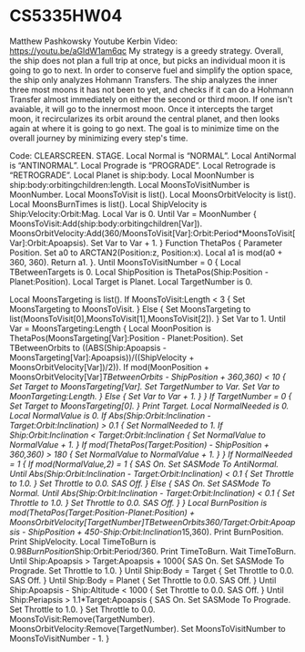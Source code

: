 # CS5335HW04
Matthew Pashkowsky
Youtube Kerbin Video: https://youtu.be/aGldW1am6qc
My strategy is a greedy strategy. Overall, the ship does not plan a full trip at once, but picks an individual moon it is going to go to next. In order to conserve fuel and simplify the option space, the ship only analyzes Hohmann Transfers. The ship analyzes the inner three most moons it has not been to yet, and checks if it can do a Hohmann Transfer almost immediately on either the second or third moon. If one isn't avaiable, it will go to the innermost moon. Once it intercepts the target moon, it recircularizes its orbit around the central planet, and then looks again at where it is going to go next. The goal is to minimize time on the overall journey by minimizing every step's time.

Code: 
CLEARSCREEN.
STAGE.
Local Normal is “NORMAL”.
Local AntiNormal is “ANTINORMAL”.
Local Prograde is “PROGRADE”.
Local Retrograde is “RETROGRADE”.
Local Planet is ship:body.
Local MoonNumber is ship:body:orbitingchildren:length.
Local MoonsToVisitNumber is MoonNumber.
Local MoonsToVisit is list().
Local MoonsOrbitVelocity is list().
Local MoonsBurnTimes is list().
Local ShipVelocity is Ship:Velocity:Orbit:Mag.
Local Var is 0.
Until Var = MoonNumber {
	MoonsToVisit:Add(ship:body:orbitingchildren[Var]).
	MoonsOrbitVelocity:Add(360/MoonsToVisit[Var]:Orbit:Period*MoonsToVisit[Var]:Orbit:Apoapsis). 
	Set Var to Var + 1.
}
Function ThetaPos {
	Parameter Position.
	Set a0 to ARCTAN2(Position:z, Position:x).
	Local a1 is mod(a0 + 360, 360).
	Return a1.
}.
Until MoonsToVisitNumber = 0 {
Local TBetweenTargets is 0.
Local ShipPosition is ThetaPos(Ship:Position - Planet:Position).
Local Target is Planet.
Local TargetNumber is 0.

Local MoonsTargeting is list().
If MoonsToVisit:Length < 3 {
	Set MoonsTargeting to MoonsToVisit.
} Else {
	Set MoonsTargeting to list(MoonsToVisit[0],MoonsToVisit[1],MoonsToVisit[2]).
}
Set Var to 1.
Until Var = MoonsTargeting:Length {
Local MoonPosition is ThetaPos(MoonsTargeting[Var]:Position - Planet:Position).
Set TBetweenOrbits to ((ABS(Ship:Apoapsis - MoonsTargeting[Var]:Apoapsis))/((ShipVelocity + MoonsOrbitVelocity[Var])/2)).
If mod(MoonPosition + MoonsOrbitVelocity[Var]*TBetweenOrbits - ShipPosition + 360,360) < 10 {
Set Target to MoonsTargeting[Var].
Set TargetNumber to Var.
Set Var to MoonTargeting:Length.
} Else {
Set Var to Var + 1.
}
}
If TargetNumber = 0 {
Set Target to MoonsTargeting[0].
}
Print Target.
Local NormalNeeded is 0.
Local NormalValue is 0.
If Abs(Ship:Orbit:Inclination - Target:Orbit:Inclination) > 0.1 {
Set NormalNeeded to 1.
If Ship:Orbit:Inclination < Target:Orbit:Inclination {
Set NormalValue to NormalValue + 1.
}
If mod(ThetaPos(Target:Position) - ShipPosition + 360,360) > 180 {
Set NormalValue to NormalValue + 1.
}
}
If NormalNeeded = 1 {
If mod(NormalValue,2) = 1 {
SAS On.
Set SASMode To AntiNormal.
Until Abs(Ship:Orbit:Inclination - Target:Orbit:Inclination) < 0.1 {
	Set Throttle to 1.0.
}
Set Throttle to 0.0.
SAS Off.
} Else {
SAS On.
Set SASMode To Normal.
Until Abs(Ship:Orbit:Inclination - Target:Orbit:Inclination) < 0.1 {
	Set Throttle to 1.0.
}
Set Throttle to 0.0.
SAS Off.
}
}
Local BurnPosition is mod(ThetaPos(Target:Position-Planet:Position) + MoonsOrbitVelocity[TargetNumber]*TBetweenOrbits*360/Target:Orbit:Apoapsis - ShipPosition + 450-Ship:Orbit:Inclination*15,360).
Print BurnPosition.
Print ShipVelocity.
Local TimeToBurn is 0.98*BurnPosition*Ship:Orbit:Period/360.
Print TimeToBurn.
Wait TimeToBurn.
Until Ship:Apoapsis > Target:Apoapsis + 1000{
SAS On.
Set SASMode To Prograde.
Set Throttle to 1.0.
}
Until Ship:Body = Target {
Set Throttle to 0.0.
SAS Off.
}
Until Ship:Body = Planet {
Set Throttle to 0.0.
SAS Off.
}
Until Ship:Apoapsis - Ship:Altitude < 1000 {
Set Throttle to 0.0.
SAS Off.
}
Until Ship:Periapsis > 1.1*Target:Apoapsis {
SAS On.
Set SASMode To Prograde.
Set Throttle to 1.0.
}
Set Throttle to 0.0.
MoonsToVisit:Remove(TargetNumber).
MoonsOrbitVelocity:Remove(TargetNumber).
Set MoonsToVisitNumber to MoonsToVisitNumber - 1.
}
